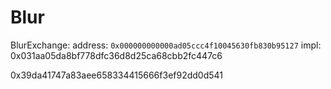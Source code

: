 # Blur

BlurExchange: 
address: `0x000000000000ad05ccc4f10045630fb830b95127`
impl: 0x031aa05da8bf778dfc36d8d25ca68cbb2fc447c6


0x39da41747a83aee658334415666f3ef92dd0d541